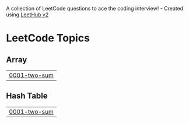 A collection of LeetCode questions to ace the coding interview! - Created using [LeetHub v2](https://github.com/arunbhardwaj/LeetHub-2.0)
<!---LeetCode Topics Start-->
# LeetCode Topics
## Array
|  |
| ------- |
| [0001-two-sum](https://github.com/JenishJivani/DSA/tree/master/0001-two-sum) |
## Hash Table
|  |
| ------- |
| [0001-two-sum](https://github.com/JenishJivani/DSA/tree/master/0001-two-sum) |
<!---LeetCode Topics End-->